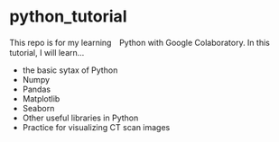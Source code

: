 # python_tutorial
This repo is for my learning　Python with Google Colaboratory.
In this tutorial, I will learn...
- the basic sytax of Python
- Numpy
- Pandas
- Matplotlib
- Seaborn
- Other useful libraries in Python
- Practice for visualizing CT scan images
